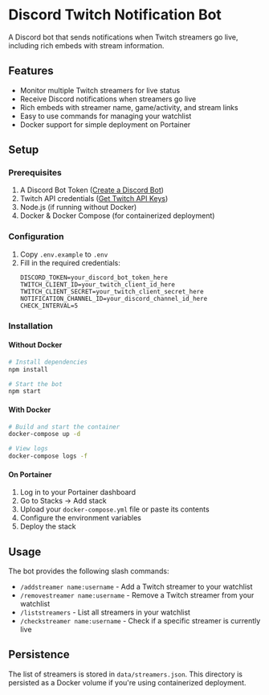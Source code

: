 # Discord Twitch Notification Bot

A Discord bot that sends notifications when Twitch streamers go live, including rich embeds with stream information.

## Features

- Monitor multiple Twitch streamers for live status
- Receive Discord notifications when streamers go live
- Rich embeds with streamer name, game/activity, and stream links
- Easy to use commands for managing your watchlist
- Docker support for simple deployment on Portainer

## Setup

### Prerequisites

1. A Discord Bot Token ([Create a Discord Bot](https://discord.com/developers/applications))
2. Twitch API credentials ([Get Twitch API Keys](https://dev.twitch.tv/console/apps/create))
3. Node.js (if running without Docker)
4. Docker & Docker Compose (for containerized deployment)

### Configuration

1. Copy `.env.example` to `.env`
2. Fill in the required credentials:
   ```
   DISCORD_TOKEN=your_discord_bot_token_here
   TWITCH_CLIENT_ID=your_twitch_client_id_here
   TWITCH_CLIENT_SECRET=your_twitch_client_secret_here
   NOTIFICATION_CHANNEL_ID=your_discord_channel_id_here
   CHECK_INTERVAL=5
   ```

### Installation

#### Without Docker

```bash
# Install dependencies
npm install

# Start the bot
npm start
```

#### With Docker

```bash
# Build and start the container
docker-compose up -d

# View logs
docker-compose logs -f
```

#### On Portainer

1. Log in to your Portainer dashboard
2. Go to Stacks → Add stack
3. Upload your `docker-compose.yml` file or paste its contents
4. Configure the environment variables
5. Deploy the stack

## Usage

The bot provides the following slash commands:

- `/addstreamer name:username` - Add a Twitch streamer to your watchlist
- `/removestreamer name:username` - Remove a Twitch streamer from your watchlist
- `/liststreamers` - List all streamers in your watchlist
- `/checkstreamer name:username` - Check if a specific streamer is currently live

## Persistence

The list of streamers is stored in `data/streamers.json`. This directory is persisted as a Docker volume if you're using containerized deployment.